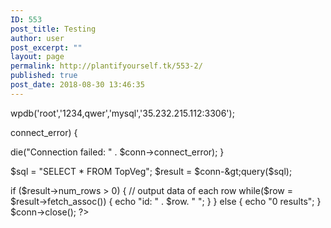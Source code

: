 ```yaml
---
ID: 553
post_title: Testing
author: user
post_excerpt: ""
layout: page
permalink: http://plantifyourself.tk/553-2/
published: true
post_date: 2018-08-30 13:46:35
---
```

wpdb('root','1234,qwer','mysql','35.232.215.112:3306');
<!--?php
$servername = "35.232.215.112:3306";
$username = "root";
$password = "1234,qwer";
$dbname = "VegNutr";

// Create connection
$conn = new mysqli($servername, $username, $password, $dbname);
// Check connection
if ($conn--->connect_error) {
die("Connection failed: " . $conn-&gt;connect_error);
}

$sql = "SELECT * FROM TopVeg";
$result = $conn-&gt;query($sql);

if ($result-&gt;num_rows &gt; 0) {
// output data of each row
while($row = $result-&gt;fetch_assoc()) {
echo "id: " . $row. "
";
}
} else {
echo "0 results";
}
$conn-&gt;close();
?&gt;